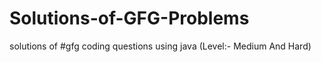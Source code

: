 # Solutions-of-GFG-Problems
solutions of #gfg coding questions using java  (Level:-  Medium And Hard)
